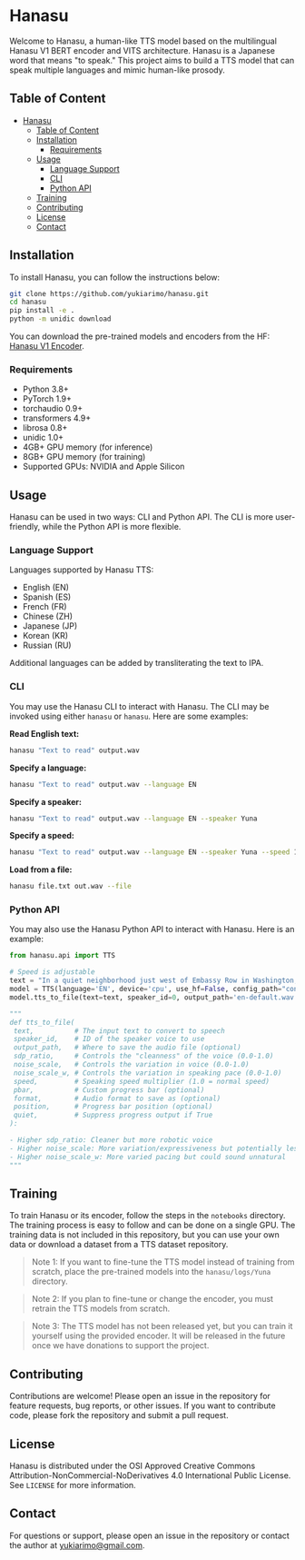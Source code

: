 # Hanasu
Welcome to Hanasu, a human-like TTS model based on the multilingual Hanasu V1 BERT encoder and VITS architecture. Hanasu is a Japanese word that means "to speak." This project aims to build a TTS model that can speak multiple languages and mimic human-like prosody.

## Table of Content
- [Hanasu](#hanasu)
  - [Table of Content](#table-of-content)
  - [Installation](#installation)
    - [Requirements](#requirements)
  - [Usage](#usage)
    - [Language Support](#language-support)
    - [CLI](#cli)
    - [Python API](#python-api)
  - [Training](#training)
  - [Contributing](#contributing)
  - [License](#license)
  - [Contact](#contact)

## Installation
To install Hanasu, you can follow the instructions below:

```bash
git clone https://github.com/yukiarimo/hanasu.git
cd hanasu
pip install -e .
python -m unidic download
```

You can download the pre-trained models and encoders from the HF: [Hanasu V1 Encoder](https://huggingface.co/yukiarimo/yuna-ai-hanasu-v1).

### Requirements
- Python 3.8+
- PyTorch 1.9+
- torchaudio 0.9+
- transformers 4.9+
- librosa 0.8+
- unidic 1.0+
- 4GB+ GPU memory (for inference)
- 8GB+ GPU memory (for training)
- Supported GPUs: NVIDIA and Apple Silicon

## Usage
Hanasu can be used in two ways: CLI and Python API. The CLI is more user-friendly, while the Python API is more flexible.

### Language Support
Languages supported by Hanasu TTS:

- English (EN)
- Spanish (ES)
- French (FR)
- Chinese (ZH)
- Japanese (JP)
- Korean (KR)
- Russian (RU)

Additional languages can be added by transliterating the text to IPA.

### CLI
You may use the Hanasu CLI to interact with Hanasu. The CLI may be invoked using either `hanasu` or `hanasu`. Here are some examples:

**Read English text:**
```bash
hanasu "Text to read" output.wav
```

**Specify a language:**
```bash
hanasu "Text to read" output.wav --language EN
```

**Specify a speaker:**
```bash
hanasu "Text to read" output.wav --language EN --speaker Yuna
```

**Specify a speed:**
```bash
hanasu "Text to read" output.wav --language EN --speaker Yuna --speed 1.5
```

**Load from a file:**
```bash
hanasu file.txt out.wav --file
```

### Python API
You may also use the Hanasu Python API to interact with Hanasu. Here is an example:

```python
from hanasu.api import TTS

# Speed is adjustable
text = "In a quiet neighborhood just west of Embassy Row in Washington, there exists a medieval-style walled garden whose roses, it is said, spring from twelfth-century plants. The garden's Carderock gazebo, known as Shadow House, sits elegantly amid meandering pathways of stones dug from George Washington's private quarry."
model = TTS(language='EN', device='cpu', use_hf=False, config_path="config.json", ckpt_path="G_100.pth")
model.tts_to_file(text=text, speaker_id=0, output_path='en-default.wav', sdp_ratio=0.8, noise_scale=0, noise_scale_w=0.2, speed=1.0, quiet=True)

"""
def tts_to_file(
 text,          # The input text to convert to speech
 speaker_id,    # ID of the speaker voice to use
 output_path,   # Where to save the audio file (optional)
 sdp_ratio,     # Controls the "cleanness" of the voice (0.0-1.0)
 noise_scale,   # Controls the variation in voice (0.0-1.0)
 noise_scale_w, # Controls the variation in speaking pace (0.0-1.0)
 speed,         # Speaking speed multiplier (1.0 = normal speed)
 pbar,          # Custom progress bar (optional)
 format,        # Audio format to save as (optional)
 position,      # Progress bar position (optional)
 quiet,         # Suppress progress output if True
):

- Higher sdp_ratio: Cleaner but more robotic voice
- Higher noise_scale: More variation/expressiveness but potentially less stable
- Higher noise_scale_w: More varied pacing but could sound unnatural 
"""
```

## Training
To train Hanasu or its encoder, follow the steps in the `notebooks` directory. The training process is easy to follow and can be done on a single GPU. The training data is not included in this repository, but you can use your own data or download a dataset from a TTS dataset repository.

> Note 1: If you want to fine-tune the TTS model instead of training from scratch, place the pre-trained models into the `hanasu/logs/Yuna` directory.

> Note 2: If you plan to fine-tune or change the encoder, you must retrain the TTS models from scratch.

> Note 3: The TTS model has not been released yet, but you can train it yourself using the provided encoder. It will be released in the future once we have donations to support the project.

## Contributing
Contributions are welcome! Please open an issue in the repository for feature requests, bug reports, or other issues. If you want to contribute code, please fork the repository and submit a pull request.

## License
Hanasu is distributed under the OSI Approved Creative Commons Attribution-NonCommercial-NoDerivatives 4.0 International Public License. See `LICENSE` for more information.

## Contact
For questions or support, please open an issue in the repository or contact the author at yukiarimo@gmail.com.